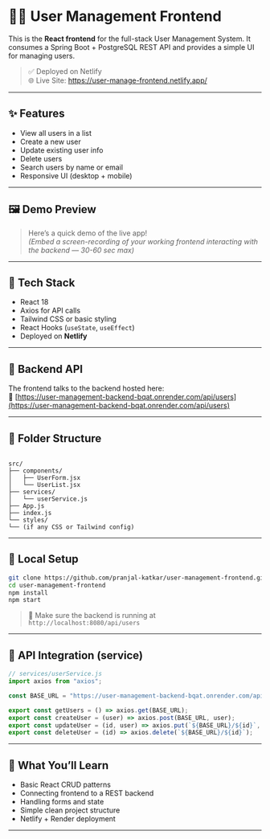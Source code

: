 # 🧑‍💻 User Management Frontend

This is the **React frontend** for the full-stack User Management System. It consumes a Spring Boot + PostgreSQL REST API and provides a simple UI for managing users.

> ✅ Deployed on Netlify  
> 🌐 Live Site: https://user-manage-frontend.netlify.app/

---

## ✨ Features

- View all users in a list
- Create a new user
- Update existing user info
- Delete users
- Search users by name or email
- Responsive UI (desktop + mobile)

---

## 🖼️ Demo Preview

> Here’s a quick demo of the live app!  
> *(Embed a screen-recording of your working frontend interacting with the backend — 30-60 sec max)*

---

## 🚀 Tech Stack

- React 18
- Axios for API calls
- Tailwind CSS or basic styling
- React Hooks (`useState`, `useEffect`)
- Deployed on **Netlify**

---

## 📡 Backend API

The frontend talks to the backend hosted here:  
🔗 [https://user-management-backend-bqat.onrender.com/api/users](https://user-management-backend-bqat.onrender.com/api/users)

---

## 🧠 Folder Structure

```

src/
├── components/
│   ├── UserForm.jsx
│   └── UserList.jsx
├── services/
│   └── userService.js
├── App.js
├── index.js
└── styles/
└── (if any CSS or Tailwind config)

````

---

## 🔧 Local Setup

```bash
git clone https://github.com/pranjal-katkar/user-management-frontend.git
cd user-management-frontend
npm install
npm start
````

> 🔁 Make sure the backend is running at `http://localhost:8080/api/users`

---

## 🔄 API Integration (service)

```js
// services/userService.js
import axios from "axios";

const BASE_URL = "https://user-management-backend-bqat.onrender.com/api/users";

export const getUsers = () => axios.get(BASE_URL);
export const createUser = (user) => axios.post(BASE_URL, user);
export const updateUser = (id, user) => axios.put(`${BASE_URL}/${id}`, user);
export const deleteUser = (id) => axios.delete(`${BASE_URL}/${id}`);
```

---

## 🎯 What You’ll Learn

* Basic React CRUD patterns
* Connecting frontend to a REST backend
* Handling forms and state
* Simple clean project structure
* Netlify + Render deployment

---
